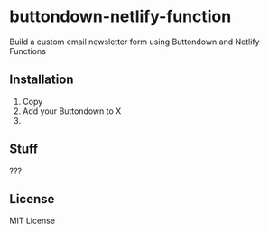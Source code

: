 # buttondown-netlify-function
Build a custom email newsletter form using Buttondown and Netlify Functions

## Installation

1. Copy 
2. Add your Buttondown to X
3. 

## Stuff
???

## License
MIT License